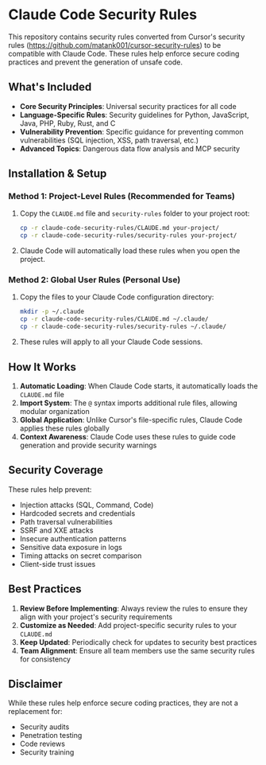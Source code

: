 # Claude Code Security Rules

This repository contains security rules converted from Cursor's security rules (https://github.com/matank001/cursor-security-rules) to be compatible with Claude Code. These rules help enforce secure coding practices and prevent the generation of unsafe code.

## What's Included

- **Core Security Principles**: Universal security practices for all code
- **Language-Specific Rules**: Security guidelines for Python, JavaScript, Java, PHP, Ruby, Rust, and C
- **Vulnerability Prevention**: Specific guidance for preventing common vulnerabilities (SQL injection, XSS, path traversal, etc.)
- **Advanced Topics**: Dangerous data flow analysis and MCP security

## Installation & Setup

### Method 1: Project-Level Rules (Recommended for Teams)

1. Copy the `CLAUDE.md` file and `security-rules` folder to your project root:
   ```bash
   cp -r claude-code-security-rules/CLAUDE.md your-project/
   cp -r claude-code-security-rules/security-rules your-project/
   ```

2. Claude Code will automatically load these rules when you open the project.

### Method 2: Global User Rules (Personal Use)

1. Copy the files to your Claude Code configuration directory:
   ```bash
   mkdir -p ~/.claude
   cp -r claude-code-security-rules/CLAUDE.md ~/.claude/
   cp -r claude-code-security-rules/security-rules ~/.claude/
   ```

2. These rules will apply to all your Claude Code sessions.

## How It Works

1. **Automatic Loading**: When Claude Code starts, it automatically loads the `CLAUDE.md` file
2. **Import System**: The `@` syntax imports additional rule files, allowing modular organization
3. **Global Application**: Unlike Cursor's file-specific rules, Claude Code applies these rules globally
4. **Context Awareness**: Claude Code uses these rules to guide code generation and provide security warnings

## Security Coverage

These rules help prevent:
- Injection attacks (SQL, Command, Code)
- Hardcoded secrets and credentials
- Path traversal vulnerabilities
- SSRF and XXE attacks
- Insecure authentication patterns
- Sensitive data exposure in logs
- Timing attacks on secret comparison
- Client-side trust issues

## Best Practices

1. **Review Before Implementing**: Always review the rules to ensure they align with your project's security requirements
2. **Customize as Needed**: Add project-specific security rules to your `CLAUDE.md`
3. **Keep Updated**: Periodically check for updates to security best practices
4. **Team Alignment**: Ensure all team members use the same security rules for consistency

## Disclaimer

While these rules help enforce secure coding practices, they are not a replacement for:
- Security audits
- Penetration testing
- Code reviews
- Security training
